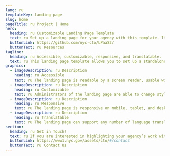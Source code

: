 ```yaml
---
lang: ru
templateKey: landing-page
slug: home
pageTitle: ru Project | Home
hero:
  heading: ru Customizable Landing Page Template 
  text: ru Set up a landing page for your agency with this template. It includes all of the resources that you need to have an easy, compliant, secure, appealing, and sustainable landing page.
  buttonLink: https://github.com/nyc-cto/LPaaS2/
  buttonText: ru Resources
tagline:
  heading: ru Accessible, customizable, responsive, and translatable.
  text: ru This landing page template allows you to set up a standalone microsite that highlights your program, report, plan, or other resource with NYC-approved design and technology. You can edit the template to include useful content and customize it to highlight your agency’s work. The landing page template is WCAG 2.0 compliant, and has multi-lingual support by default. The page is also responsive on mobile, tablet, and desktop platforms.
graphics:
  - imageDescription: ru Description
    heading: ru Accessible
    text: ru The landing page is readable by a screen reader, usable with a keyboard, and has been tested for several additional accessibility features.
  - imageDescription: ru Description
    heading: ru Customizable
    text: ru Administrators of the landing page are able to change styling and theming features of the page, as well as edit any necessary content. 
  - imageDescription: ru Description
    heading: ru Responsive
    text: ru The landing page is responsive on mobile, tablet, and desktop platforms.
  - imageDescription: ru Description
    heading: ru Translatable
    text: ru The landing page can support any number of language translations, including right-to-left languages. 
section:
  heading: ru Get in Touch!
  text: ru If you are interested in highlighting your agency’s work with a landing page, this template is a great start and we’re happy to help you take it further. For information on how to get started, feel free to contact us.
  buttonLink: https://www1.nyc.gov/assets/cto/#/contact
  buttonText: ru Contact Us
---
```

